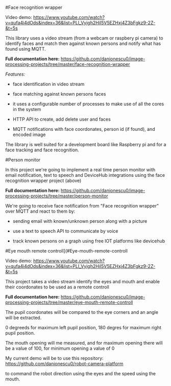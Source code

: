 #Face recognition wrapper

Video demo: https://www.youtube.com/watch?v=qufa4i4dOds&index=36&list=PLl_Vyjgh2HiI5V5EZHxj4Z3bFgkz9-2Z-&t=5s

This library  uses a video stream (from a webcam or raspbery pi camera) to identify faces and match then against 
known persons and notify what has found using MQTT.

**Full documentation here:** https://github.com/danionescu0/image-processing-projects/tree/master/face-recognition-wrapper

*Features:*

- face identification in video stream

- face matching against known persons faces

- it uses a configurable number of processes to make use of all the cores in the system 

- HTTP API to create, add delete user and faces

- MQTT notifications with face coordonates, person id (if found), and encoded image

The library is well suited for a development board like Raspberry pi and for a face tracking and face recognition.

#Person monitor

In this project we're going to implement a real time person monitor with email notification,
text to speech and DeviceHub integrations using the face recognition wrapper project (above)

**Full documentation here:** https://github.com/danionescu0/image-processing-projects/tree/master/person-monitor

We're going to receive face notification from "Face recognition wrapper" over MQTT and react to them by:

- sending email with known/unknown person along with a picture

- use a text to speech API to communicate by voice 

- track known persons on a graph using free IOT platforms like devicehub

#Eye mouth remote controll](#Eye-mouth-remote-controll

Video demo: https://www.youtube.com/watch?v=qufa4i4dOds&index=36&list=PLl_Vyjgh2HiI5V5EZHxj4Z3bFgkz9-2Z-&t=5s

This project takes a video stream identify the eyes and mouth and enable their coordonates to be used as a remote controll

**Full documentation here:** https://github.com/danionescu0/image-processing-projects/tree/master/eye-mouth-remote-controll

The pupil coordonates will be compared to the eye corners and an angle will be extracted.

0 degreeds for maximum left pupil position, 180 degres for maximum right pupil position.

The mouth opening will me measured, and for maximum opening there will be a value of 100, for minimum opening  a value of 0

My current demo will be to use this repository: https://github.com/danionescu0/robot-camera-platform

to command the robot direction using the eyes and the speed using the mouth.
